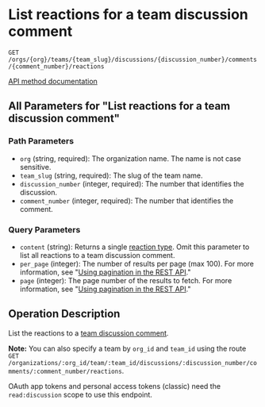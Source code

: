 # List reactions for a team discussion comment

`GET /orgs/{org}/teams/{team_slug}/discussions/{discussion_number}/comments/{comment_number}/reactions`

[API method documentation](https://docs.github.com/rest/reactions/reactions#list-reactions-for-a-team-discussion-comment)

## All Parameters for "List reactions for a team discussion comment"

### Path Parameters

- `org` (string, required): The organization name. The name is not case sensitive.
- `team_slug` (string, required): The slug of the team name.
- `discussion_number` (integer, required): The number that identifies the discussion.
- `comment_number` (integer, required): The number that identifies the comment.
### Query Parameters

- `content` (string): Returns a single [reaction type](https://docs.github.com/rest/reactions/reactions#about-reactions). Omit this parameter to list all reactions to a team discussion comment.
- `per_page` (integer): The number of results per page (max 100). For more information, see "[Using pagination in the REST API](https://docs.github.com/rest/using-the-rest-api/using-pagination-in-the-rest-api)."
- `page` (integer): The page number of the results to fetch. For more information, see "[Using pagination in the REST API](https://docs.github.com/rest/using-the-rest-api/using-pagination-in-the-rest-api)."

## Operation Description

List the reactions to a [team discussion comment](https://docs.github.com/rest/teams/discussion-comments#get-a-discussion-comment).

**Note:** You can also specify a team by `org_id` and `team_id` using the route `GET /organizations/:org_id/team/:team_id/discussions/:discussion_number/comments/:comment_number/reactions`.

OAuth app tokens and personal access tokens (classic) need the `read:discussion` scope to use this endpoint.
